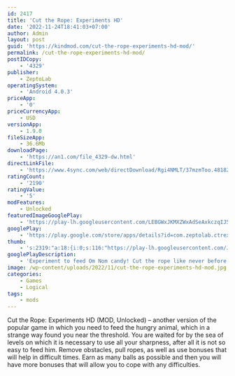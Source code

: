 ```yaml
---
id: 2417
title: 'Cut the Rope: Experiments HD'
date: '2022-11-24T18:41:03+07:00'
author: Admin
layout: post
guid: 'https://kindmod.com/cut-the-rope-experiments-hd-mod/'
permalink: /cut-the-rope-experiments-hd-mod/
postIDCopy:
    - '4329'
publisher:
    - ZeptoLab
operatingSystem:
    - 'Android 4.0.3'
priceApp:
    - '0'
priceCurrencyApp:
    - USD
versionApp:
    - 1.9.0
fileSizeApp:
    - 36.6Mb
downloadPage:
    - 'https://an1.com/file_4329-dw.html'
directLinkFile:
    - 'https://www.4sync.com/web/directDownload/Rgi4NMLT/37mzmToo.48182be4e7396093c896ad8fcd7e4d7b'
ratingCount:
    - '2190'
ratingValue:
    - '5'
modFeatures:
    - Unlocked
featuredImageGooglePlay:
    - 'https://play-lh.googleusercontent.com/LEBGWxJKMXZWxAdSeAxkczqIJ5D2ebfw45wRVE_JSgUg5RSSUN5g32pvEKHagb04YCnt'
googlePlay:
    - 'https://play.google.com/store/apps/details?id=com.zeptolab.ctrexperiments.ads'
thumb:
    - 's:2319:"a:18:{i:0;s:116:"https://play-lh.googleusercontent.com/JutjttaMjwj0yQhl7RRJPPEam3ee0zhekJr9Gt-0bgByzPp_jeFU-yXsp0zfqkj4Mnnq=w526-h296";i:1;s:115:"https://play-lh.googleusercontent.com/4mTgkemnfz23v-w_9-Qjqq8Fz3beLwyxw7T5jCY-lwmpJepsVGoSmrzogfGJdu-8AnE=w526-h296";i:2;s:114:"https://play-lh.googleusercontent.com/JN3DQJcaMygx9BMDcmQeKYhBkPihjxl81Cz31maASi0X2Ai7QV0wsoyBumrlLYwoHQ=w526-h296";i:3;s:115:"https://play-lh.googleusercontent.com/vnHDc-EQgt3wohtBhFnvNRHmirT5UWgzJEvTYxVxNc-4Qq4dtvWMRNey3wR8TlUQJ8o=w526-h296";i:4;s:115:"https://play-lh.googleusercontent.com/KduUBi693jruxNtlGmqnL8ZYAsqskDJLFz8_5SGT0pASH9hveonR-tW9HqklOWGbT64=w526-h296";i:5;s:114:"https://play-lh.googleusercontent.com/tinnKIE9d-om5xGJB0pxVXJNXOkXEU6krvHJwDye8PnmD7GZdMMDtQsEMhIlf-4vRQ=w526-h296";i:6;s:115:"https://play-lh.googleusercontent.com/TnyU7t8lxKS1P_oBhzaXNbZ8eYfVwy4kYyZD1mYdi2c3BO662LPzoyAaFRpuwMnasBA=w526-h296";i:7;s:116:"https://play-lh.googleusercontent.com/Uh8cGYGV-SMAtfi9H2sLnCwp8VTgBa__br54wy8dmFHNimgZYX6U93Rc4cEhJn0Kt63v=w526-h296";i:8;s:114:"https://play-lh.googleusercontent.com/c4uiUaHHWM0Wu6b2DEPyI6EkpeJqv5k7IzYZ_x2VRSlhvi20-bDLpja6tO0Dl_1d4g=w526-h296";i:9;s:116:"https://play-lh.googleusercontent.com/7vUAOUBMSnth_0uJfzxeYksFokGr6HAQsA0cc3sfWWqsIH-_5qXIl3IEMiN4zYovauQj=w526-h296";i:10;s:115:"https://play-lh.googleusercontent.com/LzmbuwqwIoNXvw0A2WXfHje9iinOENAMv3w4XSAkPdV3Wpc8WYD52WOrPgLcohkHJg4=w526-h296";i:11;s:115:"https://play-lh.googleusercontent.com/qsNewi8Q8RisGrBqcARzff33szgDIqIrbAWXS_o7CD50vCQKDwr2hUV2BDPfE_i1LVE=w526-h296";i:12;s:115:"https://play-lh.googleusercontent.com/6xgzOMErL_fzI6zbiR-M-XyaThrZCBz1IqEn_g1hIypFUOM-bxoLQoNXJrW8ZSBlarE=w526-h296";i:13;s:114:"https://play-lh.googleusercontent.com/wQF1duWA1tlOJ4Zw2xjpsOEwIbPVTov07xQdp5o6vdlKOef2H8X3wKevu-9f1ApSGw=w526-h296";i:14;s:115:"https://play-lh.googleusercontent.com/0TOLYAxrGr99VSEEOxZwG7mNrg1n5045sIkRxsfYYtkVYT75v7lDEQm8N21GIO5EPUg=w526-h296";i:15;s:115:"https://play-lh.googleusercontent.com/JXe9uPDLRZqbTWXXFAIkcJ0PCR7vEUXmcCEtJLMfRCWDWTd6x4oaDFgkFdufh9eBkxM=w526-h296";i:16;s:116:"https://play-lh.googleusercontent.com/s4AXaRUcdxKy7j4sj-uIKkcOlwqAPmxY5_MNHnX7dZcBS52BltwEWwafy8V_nocnKf6x=w526-h296";i:17;s:115:"https://play-lh.googleusercontent.com/X07XsMHdkqot1NMqPHknSsv-X5wnRdJ4lHKARh_z070CylS7JKjselxL1FPuLX0pIb0=w526-h296";}";'
googlePlayDescription:
    - 'Experiment to feed Om Nom candy! Cut the rope like never before. Everything you love and new gameplay! 200 levels and more to come!Eager to learn more about Om Nom''s adventures? Watch "Om Nom Stories" cartoons and other amazing videos on our YouTube channel!.The little green monster Om Nom is back and hungrier than ever! Team up with the Professor, a mad (but not bad!) scientist determined to study Om Nom’s candy-loving behavior through a series of experiments. Use suction cups and other funny devices to collect shiny gold stars, uncover hidden prizes and unlock new levels.'
image: /wp-content/uploads/2022/11/cut-the-rope-experiments-hd-mod.jpg
categories:
    - Games
    - Logical
tags:
    - mods
---
```


Cut the Rope: Experiments HD (MOD, Unlocked) – another version of the popular game in which you need to feed the hungry animal, which in a strange way found you near the threshold. You are waited for by the sea of levels on which it is necessary to use all your sharpness, after all it is not so easy to feed him. Remove obstacles, pull ropes, as well as use bonuses that will help in difficult times. Earn as many balls as possible and then you will have more bonuses that will allow you to cope with any difficulties.